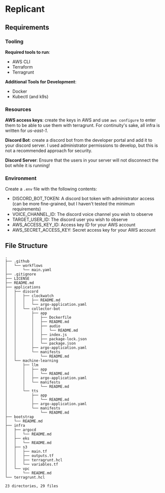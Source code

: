 # Replicant

## Requirements
### Tooling
__Required tools to run__:
* AWS CLI
* Terraform
* Terragrunt

__Additional Tools for Development__:
* Docker
* Kubectl (and k9s)


### Resources
__AWS access keys__: create the keys in AWS and use `aws configure` to enter them to be able to use them with terragrunt.  For continuity's sake, all infra is written for _us-east-1_.

__Discord Bot__: create a discord bot from the developer portal and add it to your discord server.  I used administrator permissions to develop, but this is not a recommended approach for security.

__Discord Server__: Ensure that the users in your server will not disconnect the bot while it is running!

### Environment
Create a `.env` file with the following contents:
* DISCORD_BOT_TOKEN: A discord bot token with administrator access (can be more fine-grained, but I haven't tested the minimum requirements)
* VOICE_CHANNEL_ID: The discord voice channel you wish to observe
* TARGET_USER_ID: The discord user you wish to observe
* AWS_ACCESS_KEY_ID: Access key ID for your AWS account
* AWS_SECRET_ACCESS_KEY: Secret access key for your AWS account

## File Structure
```
.
├── .github
│   └── workflows
│       └── main.yaml
├── .gitignore
├── LICENSE
├── README.md
├── applications
│   ├── discord
│   │   ├── clockwatch
│   │   │   ├── README.md
│   │   │   └── argo-application.yaml
│   │   └── collector-bot
│   │       ├── app
│   │       │   ├── Dockerfile
│   │       │   ├── README.md
│   │       │   ├── audio
│   │       │   │   └── README.md
│   │       │   ├── index.js
│   │       │   ├── package-lock.json
│   │       │   └── package.json
│   │       ├── argo-application.yaml
│   │       └── manifests
│   │           └── README.md
│   └── machine-learning
│       ├── llm
│       │   ├── app
│       │   │   └── README.md
│       │   ├── argo-application.yaml
│       │   └── manifests
│       │       └── README.md
│       └── tts
│           ├── app
│           │   └── README.md
│           ├── argo-application.yaml
│           └── manifests
│               └── README.md
├── bootstrap
│   └── README.md
├── infra
│   ├── argocd
│   │   └── README.md
│   ├── eks
│   │   └── README.md
│   ├── s3
│   │   ├── main.tf
│   │   ├── outputs.tf
│   │   ├── terragrunt.hcl
│   │   └── variables.tf
│   └── vpc
│       └── README.md
└── terragrunt.hcl

23 directories, 29 files
```
